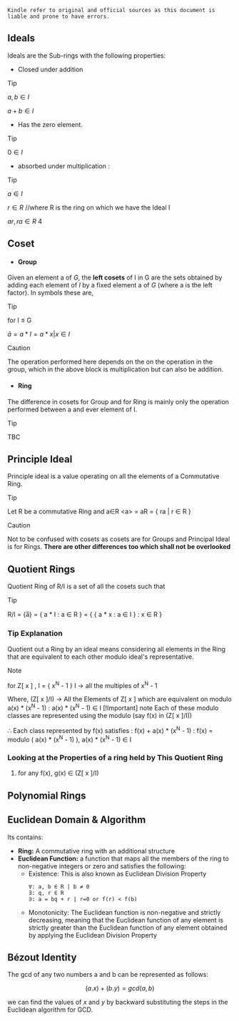 ```
Kindle refer to original and official sources as this document is liable and prone to have errors.
```
## Ideals
Ideals are the Sub-rings with the following properties:
- Closed under addition
> [!Tip]
> $a,b ∈ I$
>
> $a+b ∈ I$
- Has the zero element.
> [!Tip]
> $0 ∈ I$
- absorbed under multiplication :
> [!Tip]
> $a ∈ I$
>
> $r ∈ R$ //where  R is the ring on which we have the Ideal I
>
> $ar, ra ∈ R$
4
## Coset
- #### Group
Given an element a of *G*, the **left cosets** of I in G are the sets obtained by adding each element of *I* by a fixed element a of *G* (where a is the left factor). In symbols these are,
> [!Tip]
> for I ≤ G
>
> $\bar{a} = a * I  = { a * x | x ∈ I }$

> [!caution]
> The operation performed here depends on the on the operation in the group, which in the above block is multiplication but can also be addition.
- #### Ring
The difference in cosets for Group and for Ring is mainly only the operation performed between a and ever element of I.
> [!Tip]
> TBC
## Principle Ideal
Principle ideal is a value operating on  all the elements of a  Commutative Ring.
> [!Tip]
> Let R be a commutative Ring and a∈R
> \<a\> = aR = { ra | r ∈ R }

> [!caution]
> Not to be confused with cosets as cosets are for Groups and Principal Ideal is for Rings.
> **There are other differences too which shall not be overlooked**

## Quotient Rings
Quotient Ring of R/I is a set of all the cosets such that
> [!Tip]
> R/I = {a̅} = { a * I : a ∈ R } = { { a \* x :  a ∈ I } : x ∈ R }
### Tip Explanation
Quotient out a Ring by an ideal means considering all elements in the Ring that are equivalent to each other modulo ideal's representative.
> [!Note]
> for Z[ x ] , I = { x<sup>N</sup> - 1 }
> I → all the multiples of x<sup>N</sup> - 1
> 
> Where,
> (Z[ x ]/I) → All the Elements of Z[ x ] which are equivalent on modulo a(x) \* (x<sup>N</sup> - 1) : a(x) \* (x<sup>N</sup> - 1) ∈ I
> [!Important] note
>  Each of these modulo classes are represented using the modulo (say f(x) in (Z[ x ]/I))
>
> ∴ Each class represented by f(x) satisfies :
> f(x) + a(x) \* (x<sup>N</sup> - 1) : f(x) = modulo ( a(x) \* (x<sup>N</sup> - 1) ), a(x) \* (x<sup>N</sup> - 1) ∈ I 
### Looking at the Properties of a ring held by This Quotient Ring
1. for any f(x), g(x) ∈ (Z[ x ]/I) 


## Polynomial Rings

## Euclidean Domain & Algorithm
Its contains:
- **Ring:** A commutative ring with an additional structure
- **Euclidean Function:** a function that maps all the members of the ring to non-negative integers or zero and satisfies the following:
	- Existence: This is also known as Euclidean Division Property
		```
		∀: a, b ∈ R | b ≠ 0
		∃: q, r ∈ R
		∋: a = bq + r | r=0 or f(r) < f(b)
		```
	- Monotonicity: The Euclidean function is non-negative and strictly decreasing, meaning that the Euclidean function of any element is strictly greater than the Euclidean function of any element obtained by applying the Euclidean Division Property
## Bézout Identity
The gcd of any two numbers a and b can be represented as follows:

$$
(a.x) + (b.y) = gcd(a, b)
$$

we can find the values of $x$ and $y$ by backward substituting the steps in the Euclidean algorithm for GCD.
